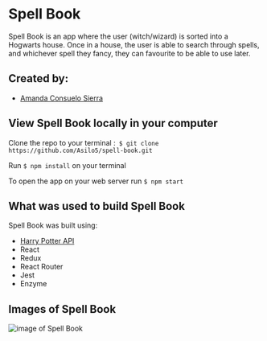 # Spell Book

Spell Book is an app where the user (witch/wizard) is sorted into a Hogwarts house. Once in a house, the user is able to search through spells, and whichever spell they fancy, they can favourite to be able to use later.

## Created by:
- [Amanda Consuelo Sierra](https://github.com/Asilo5)

## View Spell Book locally in your computer

Clone the repo to your terminal :``` $ git clone https://github.com/Asilo5/spell-book.git```

Run ``` $ npm install ``` on your terminal

To open the app on your web server run ``` $ npm start ```

## What was used to build Spell Book

Spell Book was built using:
  - [Harry Potter API](https://www.potterapi.com/)
  - React
  - Redux
  - React Router
  - Jest
  - Enzyme
  
## Images of Spell Book

![image of Spell Book]()
